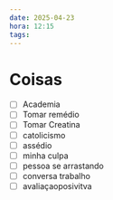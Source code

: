 ```yaml
---
date: 2025-04-23
hora: 12:15
tags:
---
```





# Coisas
- [ ] Academia
- [ ] Tomar remédio
- [ ] Tomar Creatina
- [ ] catolicismo
- [ ] assédio 
- [ ] minha culpa
- [ ] pessoa se arrastando
- [ ] conversa trabalho
- [ ] avaliaçaoposivitva